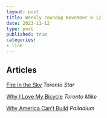 ```yaml
---
layout: post
title: Weekly roundup November 6-12
date: 2023-11-12
type: post
published: true
categories:
- link
---
```


## Articles

[Fire in the Sky](https://www.thestar.com/interactives/how-a-terrifying-blaze-at-200-wellesley-brought-a-fire-crew-to-its-knees-and/article_d8007fd8-fa76-11ed-8816-bbf7054c2a70.html "Fire in the Sky. By Francine Kopun") *Toronto Star*

[Why I Love My Bicycle](https://www.torontomike.com/2022/07/why-i-love-my-bicycle/ "Why I Love My Bicycle.") *Toronto Mike*

[Why America Can’t Build](https://www.palladiummag.com/2022/06/09/why-america-cant-build/ "Why America Can’t Build. By Brian Balkus") *Palladium*
